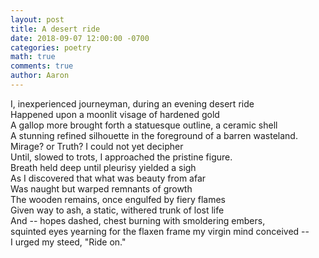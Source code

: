 ```yaml
---
layout: post
title: A desert ride
date: 2018-09-07 12:00:00 -0700
categories: poetry 
math: true
comments: true
author: Aaron
---
```

I, inexperienced journeyman, during an evening desert ride  
Happened upon a moonlit visage of hardened gold  
A gallop more brought forth a statuesque outline, a ceramic shell  
A stunning refined silhouette in the foreground of a barren wasteland.  
Mirage? or Truth? I could not yet decipher  
Until, slowed to trots, I approached the pristine figure.  
Breath held deep until pleurisy yielded a sigh  
As I discovered that what was beauty from afar  
Was naught but warped remnants of growth  
The wooden remains, once engulfed by fiery flames  
Given way to ash, a static, withered trunk of lost life  
And -- hopes dashed, chest burning with smoldering embers,  
squinted eyes yearning for the flaxen frame my virgin mind conceived --  
I urged my steed, "Ride on."